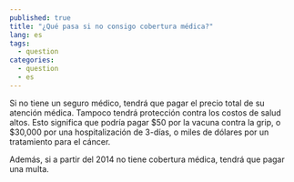 ```yaml
---
published: true
title: "¿Qué pasa si no consigo cobertura médica?"
lang: es
tags: 
  - question
categories: 
  - question
  - es
---
```


Si no tiene un seguro médico, tendrá que pagar el precio total de su atención médica. Tampoco tendrá protección contra los costos de salud altos. Esto significa que podría pagar $50 por la vacuna contra la grip, o $30,000 por una hospitalización de 3-días, o miles de dólares por un tratamiento para el cáncer.  

Además, si a partir del 2014 no tiene cobertura médica, tendrá que pagar una multa.
